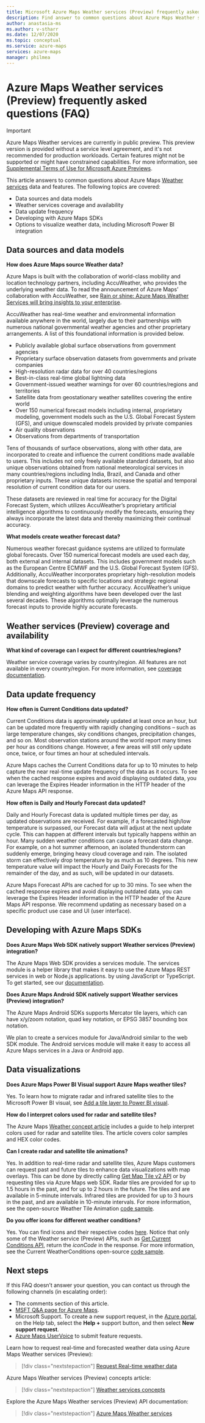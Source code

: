 ```yaml
---
title: Microsoft Azure Maps Weather services (Preview) frequently asked questions (FAQ) 
description: Find answer to common questions about Azure Maps Weather services (Preview) data and features.
author: anastasia-ms
ms.author: v-stharr
ms.date: 12/07/2020
ms.topic: conceptual
ms.service: azure-maps
services: azure-maps
manager: philmea
---
```


# Azure Maps Weather services (Preview) frequently asked questions (FAQ)

> [!IMPORTANT]
> Azure Maps Weather services are currently in public preview.
> This preview version is provided without a service level agreement, and it's not recommended for production workloads. Certain features might not be supported or might have constrained capabilities. 
> For more information, see [Supplemental Terms of Use for Microsoft Azure Previews](https://azure.microsoft.com/support/legal/preview-supplemental-terms/).

This article answers to common questions about Azure Maps [Weather services](https://docs.microsoft.com/rest/api/maps/weather) data and features. The following topics are covered:

* Data sources and data models
* Weather services coverage and availability
* Data update frequency
* Developing with Azure Maps SDKs
* Options to visualize weather data, including Microsoft Power BI integration

## Data sources and data models

**How does Azure Maps source Weather data?**

Azure Maps is built with the collaboration of world-class mobility and location technology partners, including AccuWeather, who provides the underlying weather data. To read the announcement of  Azure Maps’ collaboration with AccuWeather, see [Rain or shine: Azure Maps Weather Services will bring insights to your enterprise](https://azure.microsoft.com/blog/rain-or-shine-azure-maps-weather-services-will-bring-insights-to-your-enterprise/).

AccuWeather has real-time weather and environmental information available anywhere in the world, largely due to their partnerships with numerous national governmental weather agencies and other proprietary arrangements. A list of this foundational information is provided below.

* Publicly available global surface observations from government agencies
* Proprietary surface observation datasets from governments and private companies
* High-resolution radar data for over 40 countries/regions
* Best-in-class real-time global lightning data
* Government-issued weather warnings for over 60 countries/regions and territories
* Satellite data from geostationary weather satellites covering the entire world
* Over 150 numerical forecast models including internal, proprietary modeling, government models such as the U.S. Global Forecast System (GFS), and unique downscaled models provided by private companies
* Air quality observations
* Observations from departments of transportation

Tens of thousands of surface observations, along with other data, are incorporated to create and influence the current conditions made available to users. This includes not only freely available standard datasets, but also unique observations obtained from national meteorological services in many countries/regions including India, Brazil, and Canada and other proprietary inputs. These unique datasets increase the spatial and temporal resolution of current condition data for our users. 

These datasets are reviewed in real time for accuracy for the Digital Forecast System, which utilizes AccuWeather’s proprietary artificial intelligence algorithms to continuously modify the forecasts, ensuring they always incorporate the latest data and thereby maximizing their continual accuracy.

**What models create weather forecast data?**

Numerous weather forecast guidance systems are utilized to formulate global forecasts. Over 150 numerical forecast models are used each day, both external and internal datasets. This includes government models such as the European Centre ECMWF and the U.S. Global Forecast System (GFS). Additionally, AccuWeather incorporates proprietary high-resolution models that downscale forecasts to specific locations and strategic regional domains to predict weather with further accuracy. AccuWeather’s unique blending and weighting algorithms   have been developed over the last several decades. These algorithms optimally leverage the numerous forecast inputs to provide highly accurate forecasts.

## Weather services (Preview) coverage and availability

**What kind of coverage can I expect for different countries/regions?**

Weather service coverage varies by country/region. All features are not available in every country/region. For more information, see [coverage documentation](https://docs.microsoft.com/azure/azure-maps/weather-coverage).

## Data update frequency

**How often is Current Conditions data updated?**

Current Conditions data is approximately updated at least once an hour, but can be updated more frequently with rapidly changing conditions – such as large temperature changes, sky conditions changes, precipitation changes, and so on. Most observation stations around the world report many times per hour as conditions change. However, a few areas will still only update once, twice, or four times an hour at scheduled intervals.  

Azure Maps caches the Current Conditions data for up to 10 minutes to help capture the near real-time update frequency of the data as it occurs. To see when the cached response expires and avoid displaying outdated data, you can leverage the Expires Header information in the HTTP header of the Azure Maps API response.

**How often is Daily and Hourly Forecast data updated?**

Daily and Hourly Forecast data is updated multiple times per day, as updated observations are received.  For example, if a forecasted high/low temperature is surpassed, our Forecast data will adjust at the next update cycle. This can happen at different intervals but typically happens within an  hour. Many sudden weather conditions can cause a forecast data change. For example, on a hot summer afternoon, an isolated thunderstorm can suddenly emerge, bringing heavy cloud coverage and rain. The isolated storm can effectively drop temperature by as much as 10 degrees. This new temperature value will impact the Hourly and Daily Forecasts for the remainder of the day, and as such, will be updated in our datasets.

Azure Maps Forecast APIs are cached for up to 30 mins. To see when the cached response expires and avoid displaying outdated data, you can leverage the Expires Header information in the HTTP header of the Azure Maps API response. We recommend updating as necessary based on a specific product use case and UI (user interface).

## Developing with Azure Maps SDKs

**Does Azure Maps  Web SDK  natively support Weather services (Preview) integration?**

The Azure Maps Web SDK provides a services module. The services module is a helper library that makes it easy to use the Azure Maps REST services in web or Node.js applications. by using JavaScript or TypeScript. To get started, see our [documentation](https://docs.microsoft.com/azure/azure-maps/how-to-use-services-module).

**Does Azure Maps Android SDK natively support Weather services (Preview) integration?**

The Azure Maps Android SDKs supports Mercator tile layers, which can have x/y/zoom notation, quad key notation, or EPSG 3857 bounding box notation.

We plan to create a services module for Java/Android similar to the web SDK module. The Android services module will make it easy to access all Azure Maps services in a Java or Android app.  

## Data visualizations  

**Does Azure Maps Power BI Visual support Azure Maps weather tiles?**

Yes. To learn how to migrate radar and infrared satellite tiles to the Microsoft Power BI visual, see [Add a tile layer to Power BI visual](https://docs.microsoft.com/azure/azure-maps/power-bi-visual-add-tile-layer). 

**How do I interpret colors used for radar and satellite tiles?**

The Azure Maps [Weather concept article](https://docs.microsoft.com/azure/azure-maps/weather-services-concepts#radar-and-satellite-imagery-color-scale) includes a guide to help interpret colors used for radar and satellite tiles. The article covers color samples and HEX color codes.
 
**Can I create radar and satellite tile animations?**

Yes. In addition to real-time radar and satellite tiles, Azure Maps customers can request past and future tiles to enhance data visualizations with map overlays. This can be done by directly calling [Get Map Tile v2 API](https://aka.ms/AzureMapsWeatherTiles ) or by requesting tiles via Azure Maps web SDK. Radar tiles are provided for up to 1.5 hours in the past, and for up to 2 hours in the future. The tiles and are available in 5-minute intervals. Infrared tiles are provided for up to 3 hours in the past, and are available in 10-minute intervals. For more information, see the open-source Weather Tile Animation [code sample](https://azuremapscodesamples.azurewebsites.net/index.html?sample=Animated%20tile%20layer).  

**Do you offer icons for different weather conditions?**

Yes. You can find icons and their respective codes [here](https://docs.microsoft.com/azure/azure-maps/weather-services-concepts#weather-icons). Notice that only some of the Weather service (Preview) APIs, such as  [Get Current Conditions API](https://aka.ms/azuremapsweathercurrentconditions), return the *iconCode* in the response. For more information, see the Current WeatherConditions open-source [code sample](https://azuremapscodesamples.azurewebsites.net/index.html?sample=Get%20current%20weather%20at%20a%20location).

## Next steps

If this FAQ doesn’t answer your question, you can contact us through the following channels (in escalating order):

* The comments section of this article.
* [MSFT Q&A page for Azure Maps](https://docs.microsoft.com/answers/topics/azure-maps.html).
* Microsoft Support. To create a new support request, in the [Azure portal](https://portal.azure.com/), on the Help tab, select the **Help +** support button, and then select **New support request**.
* [Azure Maps UserVoice](https://feedback.azure.com/forums/909172-azure-maps) to submit feature requests.

Learn how to request real-time and forecasted weather data using Azure Maps Weather services (Preview):
> [!div class="nextstepaction"]
> [Request Real-time weather data ](how-to-request-weather-data.md)

Azure Maps Weather services (Preview) concepts article:
> [!div class="nextstepaction"]
> [Weather services concepts](weather-coverage.md)

Explore the Azure Maps Weather services (Preview) API documentation:

> [!div class="nextstepaction"]
> [Azure Maps Weather services](/rest/api/maps/weather)

